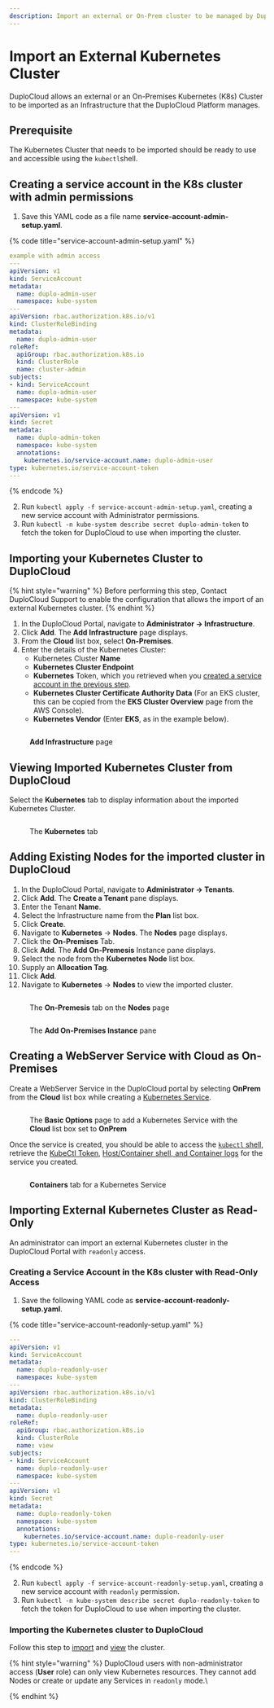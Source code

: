 ```yaml
---
description: Import an external or On-Prem cluster to be managed by DuploCloud
---
```


# Import an External Kubernetes Cluster

DuploCloud allows an external or an On-Premises Kubernetes (K8s) Cluster to be imported as an Infrastructure that the DuploCloud Platform manages.

## Prerequisite

The Kubernetes Cluster that needs to be imported should be ready to use and accessible using the `kubectl`shell.

## Creating a service account in the K8s cluster with admin permissions

1. Save this YAML code as a file name **service-account-admin-setup.yaml**.

{% code title="service-account-admin-setup.yaml" %}
```yaml
example with admin access
---
apiVersion: v1
kind: ServiceAccount
metadata:
  name: duplo-admin-user
  namespace: kube-system
---
apiVersion: rbac.authorization.k8s.io/v1
kind: ClusterRoleBinding
metadata:
  name: duplo-admin-user
roleRef:
  apiGroup: rbac.authorization.k8s.io
  kind: ClusterRole
  name: cluster-admin
subjects:
- kind: ServiceAccount
  name: duplo-admin-user
  namespace: kube-system
---
apiVersion: v1
kind: Secret
metadata:
  name: duplo-admin-token
  namespace: kube-system
  annotations:
    kubernetes.io/service-account.name: duplo-admin-user
type: kubernetes.io/service-account-token
---
```
{% endcode %}

2. Run `kubectl apply -f service-account-admin-setup.yaml`, creating a new service account with Administrator permissions.
3. Run `kubectl -n kube-system describe secret duplo-admin-token` to fetch the token for DuploCloud to use when importing the cluster.

## Importing your Kubernetes Cluster to DuploCloud

{% hint style="warning" %}
Before performing this step, Contact DuploCloud Support to enable the configuration that allows the import of an external Kubernetes cluster.
{% endhint %}

1. In the DuploCloud Portal, navigate to **Administrator -> Infrastructure**.
2. Click **Add**. The **Add Infrastructure** page displays.
3. From the **Cloud** list box, select **On-Premises**.
4. Enter the details of the Kubernetes Cluster:&#x20;
   * Kubernetes Cluster **Name**
   * **Kubernetes Cluster Endpoint**
   * **Kubernetes** Token, which you retrieved when you [created a service account in the previous step](import-an-external-kubernetes-cluster.md#creating-a-service-account-in-the-k8s-cluster-with-admin-permissions).
   * **Kubernetes Cluster Certificate Authority Data** (For an EKS cluster, this can be copied from the **EKS Cluster Overview** page from the AWS Console).&#x20;
   * **Kubernetes Vendor** (Enter **EKS**, as in the example below).

<figure><img src="../.gitbook/assets/image (421).png" alt=""><figcaption><p><strong>Add Infrastructure</strong> page</p></figcaption></figure>

## Viewing Imported Kubernetes Cluster from DuploCloud

Select the **Kubernetes** tab to display information about the imported Kubernetes Cluster.

<figure><img src="../.gitbook/assets/image (422).png" alt=""><figcaption><p>The <strong>Kubernetes</strong> tab</p></figcaption></figure>

## Adding Existing Nodes for the imported cluster in DuploCloud&#x20;

1. In the DuploCloud Portal, navigate to **Administrator -> Tenants**.
2. Click **Add**. The **Create a Tenant** pane displays.
3. Enter the Tenant **Name**.
4. Select the Infrastructure name from the **Plan** list box.
5. Click **Create**.
6. Navigate to **Kubernetes** -> **Nodes**. The **Nodes** page displays.
7. Click the **On-Premises** Tab.
8. Click **Add**. The **Add On-Premesis** Instance pane displays.
9. Select the node from the **Kubernetes Node** list box.&#x20;
10. Supply an **Allocation Tag**.
11. Click **Add**.
12. Navigate to **Kubernetes** -> **Nodes** to view the imported cluster.

<figure><img src="../.gitbook/assets/image (427).png" alt=""><figcaption><p>The <strong>On-Premesis</strong> tab on the <strong>Nodes</strong> page</p></figcaption></figure>

<figure><img src="../.gitbook/assets/image (424).png" alt=""><figcaption><p>The <strong>Add On-Premises Instance</strong> pane</p></figcaption></figure>

## Creating a WebServer Service with Cloud as On-Premises

Create a WebServer Service in the DuploCloud portal by selecting **OnPrem** from the **Cloud** list box while creating a [Kubernetes Service](../welcome-to-duplocloud/application-focussed-interface/duplocloud-common-components/app-service-and-cloud-services.md).

<figure><img src="../.gitbook/assets/image (426).png" alt=""><figcaption><p>The <strong>Basic Options</strong> page to add a Kubernetes Service with the <strong>Cloud</strong> list box set to <strong>OnPrem</strong></p></figcaption></figure>

Once the service is created, you should be able to access the [`kubectl` shell](../kubernetes-overview/kubectl/kubectl-shell/#accessing-the-kubectl-shell-in-the-duplocloud-portal), retrieve the [KubeCtl Token](../kubernetes-overview/kubectl-setup/kubectl-token.md), [Host/Container shell, and Container logs](../overview/aws-services/containers/eks-containers-and-services.md#kubernetes-containers) for the service you created.

<figure><img src="../.gitbook/assets/image (428).png" alt=""><figcaption><p><strong>Containers</strong> tab for a Kubernetes Service</p></figcaption></figure>

## Importing External Kubernetes Cluster as Read-Only

An administrator can import an external Kubernetes cluster in the DuploCloud Portal with `readonly` access.

### Creating a Service Account in the K8s cluster with R**ead-Only** Access

1. Save the following YAML code as **service-account-readonly-setup.yaml**.

{% code title="service-account-readonly-setup.yaml" %}
```yaml
---
apiVersion: v1
kind: ServiceAccount
metadata:
  name: duplo-readonly-user
  namespace: kube-system
---
apiVersion: rbac.authorization.k8s.io/v1
kind: ClusterRoleBinding
metadata:
  name: duplo-readonly-user
roleRef:
  apiGroup: rbac.authorization.k8s.io
  kind: ClusterRole
  name: view
subjects:
- kind: ServiceAccount
  name: duplo-readonly-user
  namespace: kube-system
---
apiVersion: v1
kind: Secret
metadata:
  name: duplo-readonly-token
  namespace: kube-system
  annotations:
    kubernetes.io/service-account.name: duplo-readonly-user
type: kubernetes.io/service-account-token
---
```
{% endcode %}

2. Run `kubectl apply -f service-account-readonly-setup.yaml`, creating a new service account with `readonly` permission.
3. Run `kubectl -n kube-system describe secret duplo-readonly-token` to fetch the token for DuploCloud to use when importing the cluster.

### Importing the Kubernetes cluster to DuploCloud&#x20;

Follow this step to [import](import-an-external-kubernetes-cluster.md#importing-your-kubernetes-cluster-to-duplocloud) and [view](import-an-external-kubernetes-cluster.md#viewing-imported-kubernetes-cluster-from-duplocloud) the cluster.

{% hint style="warning" %}
DuploCloud users with non-administrator access (**User** role) can only view Kubernetes resources. They cannot add Nodes or create or update any Services in `readonly` mode.\

{% endhint %}
